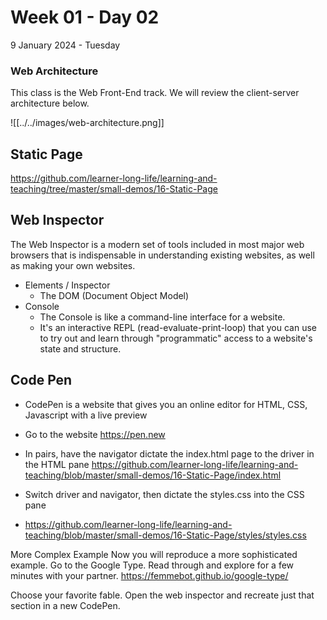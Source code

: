 # Week 01 - Day 02
9 January 2024 - Tuesday

### Web Architecture

This class is the Web Front-End track.
We will review the client-server architecture below.

![[../../images/web-architecture.png]]


## Static Page
https://github.com/learner-long-life/learning-and-teaching/tree/master/small-demos/16-Static-Page
## Web Inspector
The Web Inspector is a modern set of tools included in most major web browsers that is indispensable in understanding existing websites, as well as making your own websites.

* Elements / Inspector
	* The DOM (Document Object Model)
* Console
	* The Console is like a command-line interface for a website.
	* It's an interactive REPL (read-evaluate-print-loop) that you can use to try out and learn through "programmatic" access to a website's state and structure.
## Code Pen
* CodePen is a website that gives you an online editor for HTML, CSS, Javascript with a live preview
* Go to the website https://pen.new
* In pairs, have the navigator dictate the index.html page to the driver in the HTML pane
https://github.com/learner-long-life/learning-and-teaching/blob/master/small-demos/16-Static-Page/index.html

* Switch driver and navigator, then dictate the styles.css into the CSS pane
* https://github.com/learner-long-life/learning-and-teaching/blob/master/small-demos/16-Static-Page/styles/styles.css


More Complex Example
Now you will reproduce a more sophisticated example.
Go to the Google Type. Read through and explore for a few minutes with your partner.
https://femmebot.github.io/google-type/

Choose your favorite fable.
Open the web inspector and recreate just that section in a new CodePen.